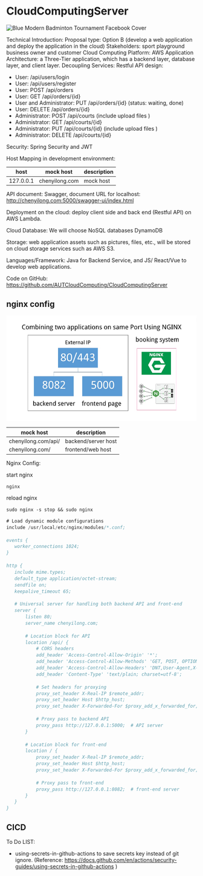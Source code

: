 # CloudComputingServer
![Blue Modern Badminton Tournament Facebook Cover](booking-system-maven/web_app/src/main/webapp/img/logingBg.gif)

Technical Introduction:
Proposal type: Option B (develop a web application and deploy the application in the cloud)
Stakeholders: sport playground business owner and customer
Cloud Computing Platform: AWS 
Application Architecture: a Three-Tier application, which has a backend layer, database layer, and client layer.
Decoupling Services:  Restful API design: 
- User: /api/users/login 
- User: /api/users/register
- User: POST /api/orders
- User: GET /api/orders/{id}
- User and Administrator: PUT /api/orders/{id} (status: waiting, done)
- User: DELETE /api/orders/{id}
- Administrator: POST /api/courts (include upload files )
- Administrator: GET /api/courts/{id}
- Administrator: PUT /api/courts/{id}  (include upload files )
- Administrator: DELETE /api/courts/{id}

Security: Spring Security and JWT

Host Mapping in development environment: 





host | mock host | description
-|-|-
127.0.0.1|              chenyilong.com | mock host

API document: Swagger, document URL for localhost: http://chenyilong.com:5000/swagger-ui/index.html

Deployment on the cloud: deploy client side and back end (Restful API) on  AWS Lambda.

Cloud Database: We will choose NoSQL databases DynamoDB

Storage: web application assets such as pictures, files, etc., will be stored on cloud storage services such as AWS S3.

Languages/Framework:  Java for Backend Service, and JS/ React/Vue to develop web applications.

Code on GitHub:  https://github.com/AUTCloudComputing/CloudComputingServer 

 
 
## nginx config

![](assets/nginx_map.jpg)


mock host | description
-|-
chenyilong.com/api/ | backend/server host
chenyilong.com/ | frontend/web host


Nginx Config: 

start nginx

 ```shell
nginx
 ```



reload nginx


 ```shell
sudo nginx -s stop && sudo nginx

 ```


 ```Java
# Load dynamic module configurations
include /usr/local/etc/nginx/modules/*.conf;

events {
    worker_connections 1024;
}

http {
    include mime.types;
    default_type application/octet-stream;
    sendfile on;
    keepalive_timeout 65;

    # Universal server for handling both backend API and front-end
    server {
        listen 80;
        server_name chenyilong.com;

        # Location block for API
        location /api/ {
            # CORS headers
            add_header 'Access-Control-Allow-Origin' '*';
            add_header 'Access-Control-Allow-Methods' 'GET, POST, OPTIONS';
            add_header 'Access-Control-Allow-Headers' 'DNT,User-Agent,X-Requested-With,If-Modified-Since,Cache-Control,Content-Type,Range,Authorization';
            add_header 'Content-Type' 'text/plain; charset=utf-8';

            # Set headers for proxying
            proxy_set_header X-Real-IP $remote_addr;
            proxy_set_header Host $http_host;
            proxy_set_header X-Forwarded-For $proxy_add_x_forwarded_for;

            # Proxy pass to backend API
            proxy_pass http://127.0.0.1:5000;  # API server
        }

        # Location block for front-end
        location / {
            proxy_set_header X-Real-IP $remote_addr;
            proxy_set_header Host $http_host;
            proxy_set_header X-Forwarded-For $proxy_add_x_forwarded_for;

            # Proxy pass to front-end
            proxy_pass http://127.0.0.1:8082;  # front-end server 
        }
    }
}

 ```


## CICD

To Do LIST:
- using-secrets-in-github-actions to save secrets key instead of git ignore. (Reference: https://docs.github.com/en/actions/security-guides/using-secrets-in-github-actions ) 